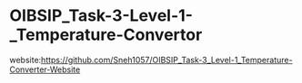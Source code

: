 # OIBSIP_Task-3-Level-1-_Temperature-Convertor
website:https://github.com/Sneh1057/OIBSIP_Task-3_Level-1_Temperature-Converter-Website
